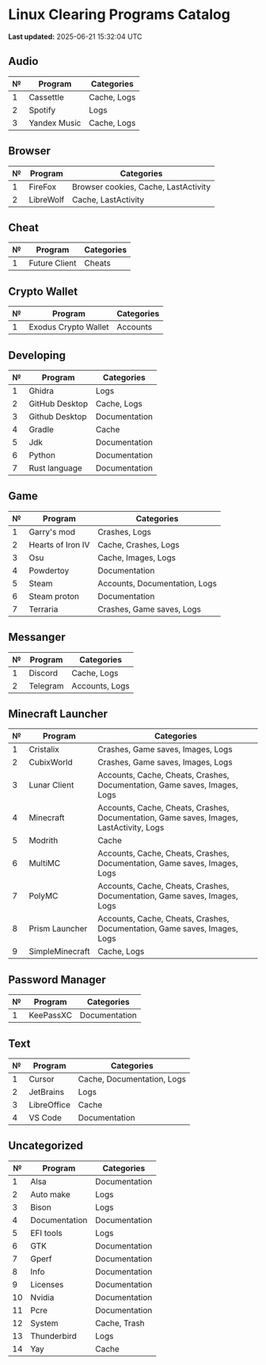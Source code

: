 # Linux Clearing Programs Catalog
**Last updated:** 2025-06-21 15:32:04 UTC
## Audio

| № | Program | Categories |
| --- | --- | --- |
| 1 | Cassettle | Cache, Logs |
| 2 | Spotify | Logs |
| 3 | Yandex Music | Cache, Logs |


## Browser

| № | Program | Categories |
| --- | --- | --- |
| 1 | FireFox | Browser cookies, Cache, LastActivity |
| 2 | LibreWolf | Cache, LastActivity |


## Cheat

| № | Program | Categories |
| --- | --- | --- |
| 1 | Future Client | Cheats |


## Crypto Wallet

| № | Program | Categories |
| --- | --- | --- |
| 1 | Exodus Crypto Wallet | Accounts |


## Developing

| № | Program | Categories |
| --- | --- | --- |
| 1 | Ghidra | Logs |
| 2 | GitHub Desktop | Cache, Logs |
| 3 | Github Desktop | Documentation |
| 4 | Gradle | Cache |
| 5 | Jdk | Documentation |
| 6 | Python | Documentation |
| 7 | Rust language | Documentation |


## Game

| № | Program | Categories |
| --- | --- | --- |
| 1 | Garry's mod | Crashes, Logs |
| 2 | Hearts of Iron IV | Cache, Crashes, Logs |
| 3 | Osu | Cache, Images, Logs |
| 4 | Powdertoy | Documentation |
| 5 | Steam | Accounts, Documentation, Logs |
| 6 | Steam proton | Documentation |
| 7 | Terraria | Crashes, Game saves, Logs |


## Messanger

| № | Program | Categories |
| --- | --- | --- |
| 1 | Discord | Cache, Logs |
| 2 | Telegram | Accounts, Logs |


## Minecraft Launcher

| № | Program | Categories |
| --- | --- | --- |
| 1 | Cristalix | Crashes, Game saves, Images, Logs |
| 2 | CubixWorld | Crashes, Game saves, Images, Logs |
| 3 | Lunar Client | Accounts, Cache, Cheats, Crashes, Documentation, Game saves, Images, Logs |
| 4 | Minecraft | Accounts, Cache, Cheats, Crashes, Documentation, Game saves, Images, LastActivity, Logs |
| 5 | Modrith | Cache |
| 6 | MultiMC | Accounts, Cache, Cheats, Crashes, Documentation, Game saves, Images, Logs |
| 7 | PolyMC | Accounts, Cache, Cheats, Crashes, Documentation, Game saves, Images, Logs |
| 8 | Prism Launcher | Accounts, Cache, Cheats, Crashes, Documentation, Game saves, Images, Logs |
| 9 | SimpleMinecraft | Cache, Logs |


## Password Manager

| № | Program | Categories |
| --- | --- | --- |
| 1 | KeePassXC | Documentation |


## Text

| № | Program | Categories |
| --- | --- | --- |
| 1 | Cursor | Cache, Documentation, Logs |
| 2 | JetBrains | Logs |
| 3 | LibreOffice | Cache |
| 4 | VS Code | Documentation |


## Uncategorized

| № | Program | Categories |
| --- | --- | --- |
| 1 | Alsa | Documentation |
| 2 | Auto make | Logs |
| 3 | Bison | Logs |
| 4 | Documentation | Documentation |
| 5 | EFI tools | Logs |
| 6 | GTK | Documentation |
| 7 | Gperf | Documentation |
| 8 | Info | Documentation |
| 9 | Licenses | Documentation |
| 10 | Nvidia | Documentation |
| 11 | Pcre | Documentation |
| 12 | System | Cache, Trash |
| 13 | Thunderbird | Logs |
| 14 | Yay | Cache |
